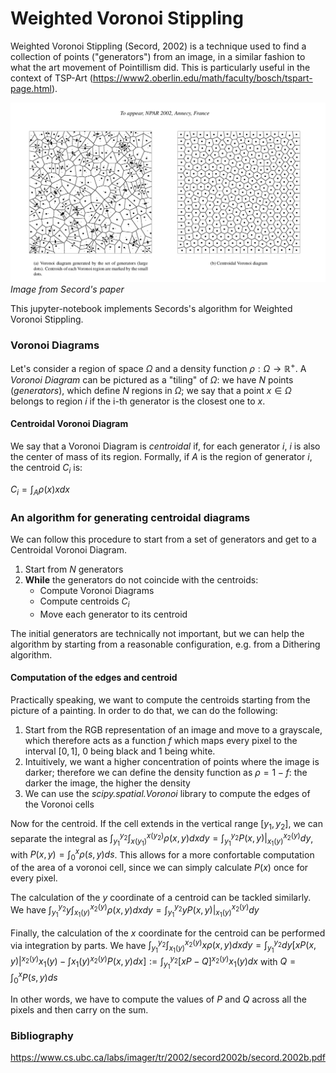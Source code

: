 # Weighted Voronoi Stippling


Weighted Voronoi Stippling (Secord, 2002) is a technique used to find a collection of points ("generators") from an image, in a similar fashion to what the art movement of Pointillism did. This is particularly useful in the context of TSP-Art (https://www2.oberlin.edu/math/faculty/bosch/tspart-page.html).

![Explanation](/explanation.png "Secord, 2002")
*Image from Secord's paper*

This jupyter-notebook implements Secords's algorithm for Weighted Voronoi Stippling.

### Voronoi Diagrams

Let's consider a region of space $\Omega$ and a density function $\rho: \Omega \to \mathbb{R}^+$. A *Voronoi Diagram* can be pictured as a "tiling" of $\Omega$: we have $N$ points (*generators*), which define $N$ regions in $\Omega$; we say that a point $x\in\Omega$ belongs to region $i$ if the i-th generator is the closest one to $x$.

#### Centroidal Voronoi Diagram
We say that a Voronoi Diagram is *centroidal* if, for each generator $i$, $i$ is also the center of mass of its region. Formally, if $A$ is the region of generator $i$, the centroid $C_i$ is:

$C_i=\int_A \rho(x)x dx$

### An algorithm for generating centroidal diagrams

We can follow this procedure to start from a set of generators and get to a Centroidal Voronoi Diagram.

1. Start from $N$ generators 
2. **While** the generators do not coincide with the centroids:
    - Compute Voronoi Diagrams
    - Compute centroids $C_i$
    - Move each generator to its centroid
    
The initial generators are technically not important, but we can help the algorithm by starting from a reasonable configuration, e.g. from a Dithering algorithm.

#### Computation of the edges and centroid
Practically speaking, we want to compute the centroids starting from the picture of a painting. In order to do that, we can do the following:
1. Start from the RGB representation of an image and move to a grayscale, which therefore acts as a function $f$ which maps every pixel to the interval $[0,1]$, 0 being black and 1 being white. 
2. Intuitively, we want a higher concentration of points where the image is darker; therefore we can define the density function as $\rho=1-f$: the darker the image, the higher the density
3. We can use the *scipy.spatial.Voronoi* library to compute the edges of the Voronoi cells

Now for the centroid.
If the cell extends in the vertical range $[y_1,y_2]$, we can separate the integral as $\int_{y_1}^{y_2}\int_{x(y_1)}^{x(y_2)}\rho(x,y)dxdy=\int_{y_1}^{y_2}P(x,y)|_{x_1(y)}^{x_2(y)}dy$, with $P(x,y)=\int_0^x \rho(s,y)ds$. This allows for a more confortable computation of the area of a voronoi cell, since we can simply calculate $P(x)$ once for every pixel.

The calculation of the $y$ coordinate of a centroid can be tackled similarly. We have
$\int_{y_1}^{y_2}y\int_{x_1(y)}^{x_2(y)}\rho(x,y)dxdy = \int_{y_1}^{y_2}y P(x,y)|_{x_1(y)}^{x_2(y)}dy$

Finally, the calculation of the $x$ coordinate for the centroid can be performed via integration by parts. We have $\int_{y_1}^{y_2}\int_{x_1(y)}^{x_2(y)}x\rho(x,y)dxdy=\int_{y_1}^{y_2}dy [xP(x,y)|^{x_2(y)}{x_1(y)}-\int{x_1(y)}^{x_2(y)}P(x,y)dx]:=\int_{y_1}^{y_2}[xP-Q]^{x_2(y)}{x_1(y)}dx$ with $Q=\int_{0}^{x}P(s,y)ds$

In other words, we have to compute the values of $P$ and $Q$ across all the pixels and then carry on the sum.


### Bibliography

https://www.cs.ubc.ca/labs/imager/tr/2002/secord2002b/secord.2002b.pdf
